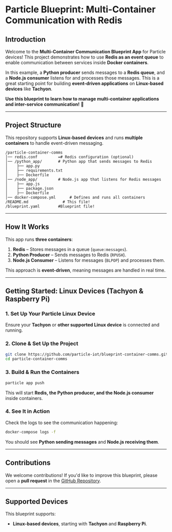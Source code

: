# **Particle Blueprint: Multi-Container Communication with Redis**

## **Introduction**
Welcome to the **Multi-Container Communication Blueprint App** for Particle devices! This project demonstrates how to use **Redis as an event queue** to enable communication between services inside **Docker containers**.

In this example, a **Python producer** sends messages to a **Redis queue**, and a **Node.js consumer** listens for and processes those messages. This is a great starting point for building **event-driven applications** on **Linux-based devices** like **Tachyon**.

**Use this blueprint to learn how to manage multi-container applications and inter-service communication!** 🚀

---

## **Project Structure**
This repository supports **Linux-based devices** and runs **multiple containers** to handle event-driven messaging.

```
/particle-container-comms
│── redis.conf         =# Redis configuration (optional)
│── /python_app/       # Python app that sends messages to Redis
│    ├── app.py
│    ├── requirements.txt
│    ├── Dockerfile
│── /node_app/         # Node.js app that listens for Redis messages
│    ├── app.js
│    ├── package.json
│    ├── Dockerfile
│── docker-compose.yml      # Defines and runs all containers
/README.md               # This file!
/blueprint.yaml        #Blueprint file!
```

---

## **How It Works**
This app runs **three containers**:
1. **Redis** – Stores messages in a queue (`queue:messages`).
2. **Python Producer** – Sends messages to Redis (`RPUSH`).
3. **Node.js Consumer** – Listens for messages (`BLPOP`) and processes them.

This approach is **event-driven**, meaning messages are handled in real time.

---

## **Getting Started: Linux Devices (Tachyon & Raspberry Pi)**
### **1. Set Up Your Particle Linux Device**
Ensure your **Tachyon** or **other supported Linux device** is connected and running.

### **2. Clone & Set Up the Project**
```sh
git clone https://github.com/particle-iot/blueprint-container-comms.git
cd particle-container-comms
```

### **3. Build & Run the Containers**
```sh
particle app push
```
This will start **Redis, the Python producer, and the Node.js consumer** inside containers.

### **4. See It in Action**
Check the logs to see the communication happening:
```sh
docker-compose logs -f
```

You should see **Python sending messages** and **Node.js receiving them**.

---

## **Contributions**
We welcome contributions! If you'd like to improve this blueprint, please open a **pull request** in the [GitHub Repository](https://github.com/particle-iot/blueprint-container-comms).

---

## **Supported Devices**
This blueprint supports:
- **Linux-based devices**, starting with **Tachyon** and **Raspberry Pi**.
